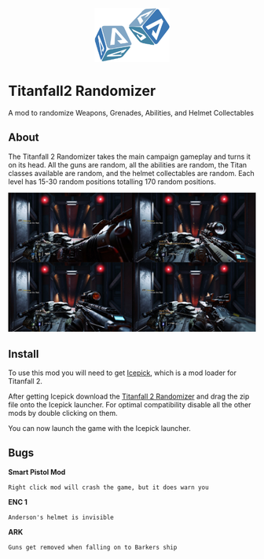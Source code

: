 <p align="center" style="text-align:center"><img width="153" height="110" src="https://github.com/taskinoz/Titanfall2-Randomizer/blob/3c2ef1dee87e8d12cdd236b032a9da2cb638327b/assets/TitanfallDice.png" alt="Titanfall 2 Randomizer Mod" /></p>

# Titanfall2 Randomizer
A mod to randomize Weapons, Grenades, Abilities, and Helmet Collectables

## About

The Titanfall 2 Randomizer takes the main campaign gameplay and turns it on its head. All the guns are random, all the abilities are random, the Titan classes available are random, and the helmet collectables are random. Each level has 15-30 random positions totalling 170 random positions.

![Screenshot showing 4 different loadouts](https://github.com/taskinoz/Titanfall2-Randomizer/blob/093503b204ac59118384013d3611795b17a483fb/assets/RandomizerScreenshot.png)

## Install

To use this mod you will need to get [Icepick](https://titanfallmods.com/), which is a mod loader for Titanfall 2.

After getting Icepick download the [Titanfall 2 Randomizer](https://github.com/taskinoz/Titanfall-Randomizer-Hints/releases) and drag the zip file onto the Icepick launcher. For optimal compatibility disable all the other mods by double clicking on them.

You can now launch the game with the Icepick launcher.


## Bugs
**Smart Pistol Mod**
```
Right click mod will crash the game, but it does warn you
```
**ENC 1**
```
Anderson's helmet is invisible
```
**ARK**
```
Guns get removed when falling on to Barkers ship
```
